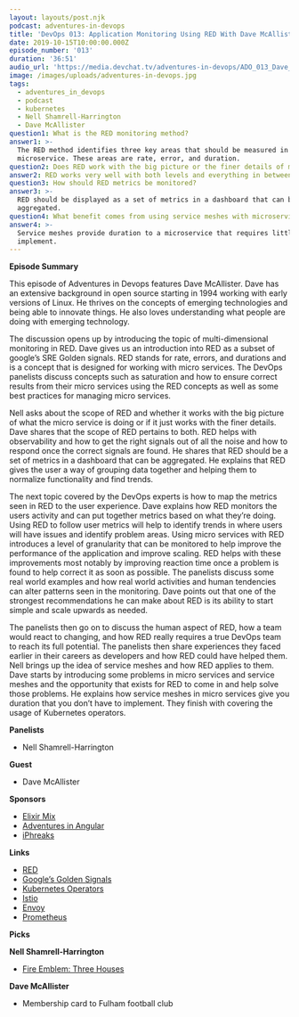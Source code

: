 ```yaml
---
layout: layouts/post.njk
podcast: adventures-in-devops
title: 'DevOps 013: Application Monitoring Using RED With Dave McAllister'
date: 2019-10-15T10:00:00.000Z
episode_number: '013'
duration: '36:51'
audio_url: 'https://media.devchat.tv/adventures-in-devops/ADO_013_Dave_McAllister.mp3'
image: /images/uploads/adventures-in-devops.jpg
tags:
  - adventures_in_devops
  - podcast
  - kubernetes
  - Nell Shamrell-Harrington
  - Dave McAllister
question1: What is the RED monitoring method?
answer1: >-
  The RED method identifies three key areas that should be measured in every
  microservice. These areas are rate, error, and duration.
question2: Does RED work with the big picture or the finer details of microservices?
answer2: RED works very well with both levels and everything in between.
question3: How should RED metrics be monitored?
answer3: >-
  RED should be displayed as a set of metrics in a dashboard that can be
  aggregated. 
question4: What benefit comes from using service meshes with microservices?
answer4: >-
  Service meshes provide duration to a microservice that requires little work to
  implement.
---
```

**Episode Summary**

This episode of Adventures in Devops features Dave McAllister. Dave has an extensive background in open source starting in 1994 working with early versions of Linux. He thrives on the concepts of emerging technologies and being able to innovate things. He also loves understanding what people are doing with emerging technology. 

The discussion opens up by introducing the topic of multi-dimensional monitoring in RED. Dave gives us an introduction into RED as a subset of google’s SRE Golden signals. RED stands for rate, errors, and durations and is a concept that is designed for working with micro services. The DevOps panelists discuss concepts such as saturation and how to ensure correct results from their micro services using the RED concepts as well as some best practices for managing micro services.  

Nell asks about the scope of RED and whether it works with the big picture of what the micro service is doing or if it just works with the finer details. Dave shares that the scope of RED pertains to both. RED helps with observability and how to get the right signals out of all the noise and how to respond once the correct signals are found. He shares that RED should be a set of metrics in a dashboard that can be aggregated. He explains that RED gives the user a way of grouping data together and helping them to normalize functionality and find trends. 

The next topic covered by the DevOps experts is how to map the metrics seen in RED to the user experience. Dave explains how RED monitors the users activity and can put together metrics based on what they’re doing. Using RED to follow user metrics will help to identify trends in where users will have issues and identify problem areas. Using micro services with RED introduces a level of granularity that can be monitored to help improve the performance of the application and improve scaling. RED helps with these improvements most notably by improving reaction time once a problem is found to help correct it as soon as possible. The panelists discuss some real world examples and how real world activities and human tendencies can alter patterns seen in the monitoring. Dave points out that one of the strongest recommendations he can make about RED is its ability to start simple and scale upwards as needed. 

The panelists then go on to discuss the human aspect of RED, how a team would react to changing, and how RED really requires a true DevOps team to reach its full potential. The panelists then share experiences they faced earlier in their careers as developers and how RED could have helped them. Nell brings up the idea of service meshes and how RED applies to them. Dave starts by introducing some problems in micro services and service meshes and the opportunity that exists for RED to come in and help solve those problems. He explains how service meshes in micro services give you duration that you don’t have to implement. They finish with covering the usage of Kubernetes operators.

**Panelists**



*   Nell Shamrell-Harrington

**Guest**



*   Dave McAllister 

**Sponsors**



*   [Elixir Mix](https://devchat.tv/elixir-mix/)
*   [Adventures in Angular](https://devchat.tv/adv-in-angular/)
*   [iPhreaks](https://devchat.tv/iphreaks/)

**Links**



*   [RED](https://www.weave.works/blog/the-red-method-key-metrics-for-microservices-architecture/)
*   [Google’s Golden Signals ](https://landing.google.com/sre/sre-book/chapters/monitoring-distributed-systems/#xref_monitoring_golden-signals)
*   [Kubernetes Operators](https://kubernetes.io/docs/concepts/extend-kubernetes/operator/)
*   [Istio](https://istio.io/)
*   [Envoy](https://www.envoyproxy.io/)
*   [Prometheus](https://prometheus.io/)

**Picks**

**Nell Shamrell-Harrington**	



*   [Fire Emblem: Three Houses](https://www.nintendo.com/games/detail/fire-emblem-three-houses-switch)

**Dave McAllister**



*   Membership card to Fulham football club
